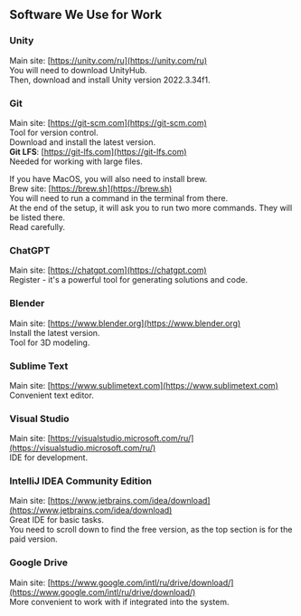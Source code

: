 ## Software We Use for Work

### Unity
Main site: [https://unity.com/ru](https://unity.com/ru)  
You will need to download UnityHub.  
Then, download and install Unity version 2022.3.34f1.  

### Git
Main site: [https://git-scm.com](https://git-scm.com)  
Tool for version control.  
Download and install the latest version.  
**Git LFS**: [https://git-lfs.com](https://git-lfs.com)  
Needed for working with large files.  

If you have MacOS, you will also need to install brew.  
Brew site: [https://brew.sh](https://brew.sh)  
You will need to run a command in the terminal from there.  
At the end of the setup, it will ask you to run two more commands. They will be listed there.  
Read carefully.  

### ChatGPT
Main site: [https://chatgpt.com](https://chatgpt.com)  
Register - it's a powerful tool for generating solutions and code.  

### Blender
Main site: [https://www.blender.org](https://www.blender.org)  
Install the latest version.  
Tool for 3D modeling.  

### Sublime Text
Main site: [https://www.sublimetext.com](https://www.sublimetext.com)  
Convenient text editor.  

### Visual Studio
Main site: [https://visualstudio.microsoft.com/ru/](https://visualstudio.microsoft.com/ru/)  
IDE for development.  

### IntelliJ IDEA Community Edition
Main site: [https://www.jetbrains.com/idea/download](https://www.jetbrains.com/idea/download)  
Great IDE for basic tasks.  
You need to scroll down to find the free version, 
as the top section is for the paid version.  

### Google Drive
Main site: [https://www.google.com/intl/ru/drive/download/](https://www.google.com/intl/ru/drive/download/)  
More convenient to work with if integrated into the system.  
